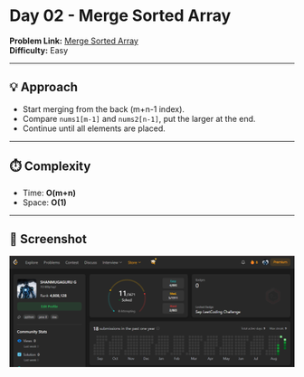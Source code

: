 # Day 02 - Merge Sorted Array  

**Problem Link:** [Merge Sorted Array](https://leetcode.com/problems/merge-sorted-array/)  
**Difficulty:** Easy  

---

## 💡 Approach
- Start merging from the back (m+n-1 index).  
- Compare `nums1[m-1]` and `nums2[n-1]`, put the larger at the end.  
- Continue until all elements are placed.  

---

## ⏱️ Complexity
- Time: **O(m+n)**
- Space: **O(1)**  

---

## 📸 Screenshot
![Merge Sorted Array](screenshot.png)
